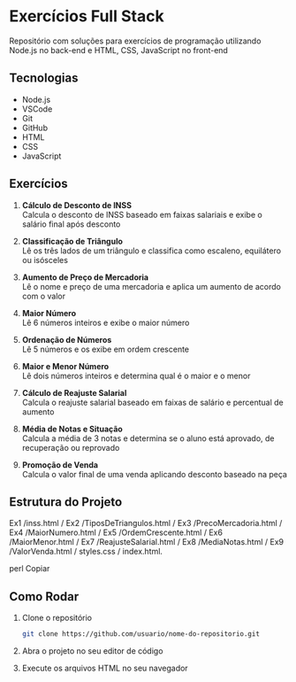 # Exercícios Full Stack

Repositório com soluções para exercícios de programação utilizando Node.js no back-end e HTML, CSS, JavaScript no front-end

## Tecnologias

- Node.js
- VSCode
- Git
- GitHub
- HTML
- CSS
- JavaScript

## Exercícios

1. **Cálculo de Desconto de INSS**  
   Calcula o desconto de INSS baseado em faixas salariais e exibe o salário final após desconto

2. **Classificação de Triângulo**  
   Lê os três lados de um triângulo e classifica como escaleno, equilátero ou isósceles

3. **Aumento de Preço de Mercadoria**  
   Lê o nome e preço de uma mercadoria e aplica um aumento de acordo com o valor

4. **Maior Número**  
   Lê 6 números inteiros e exibe o maior número

5. **Ordenação de Números**  
   Lê 5 números e os exibe em ordem crescente

6. **Maior e Menor Número**  
   Lê dois números inteiros e determina qual é o maior e o menor

7. **Cálculo de Reajuste Salarial**  
   Calcula o reajuste salarial baseado em faixas de salário e percentual de aumento

8. **Média de Notas e Situação**  
   Calcula a média de 3 notas e determina se o aluno está aprovado, de recuperação ou reprovado

9. **Promoção de Venda**  
   Calcula o valor final de uma venda aplicando desconto baseado na peça

## Estrutura do Projeto

Ex1 /inss.html /
    Ex2 /TiposDeTriangulos.html /
        Ex3 /PrecoMercadoria.html /
            Ex4 /MaiorNumero.html /
                Ex5 /OrdemCrescente.html /
            Ex6 /MaiorMenor.html /
        Ex7 /ReajusteSalarial.html /
    Ex8 /MediaNotas.html /
Ex9 /ValorVenda.html /
        styles.css / 
                index.html.

perl
Copiar

## Como Rodar

1. Clone o repositório

    ```bash
    git clone https://github.com/usuario/nome-do-repositorio.git
    ```

2. Abra o projeto no seu editor de código

3. Execute os arquivos HTML no seu navegador
